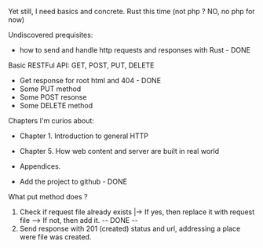 Yet still, I need basics and concrete. Rust this time (not php ? NO, no php for now)

Undiscovered prequisites: 
- how to send and handle http requests and responses with Rust - DONE

Basic RESTFul API: GET, POST, PUT, DELETE
- Get response for root html and 404 - DONE 
- Some PUT method
- Some POST resonse
- Some DELETE method

Chapters I'm curios about:
- Chapter 1. Introduction to general HTTP
- Chapter 5. How web content and server are built in real world
- Appendices.

- Add the project to github - DONE

What put method does ?
1. Check if request file already exists
|-> If yes, then replace it with request file
--> If not, then add it.
-- DONE --
2. Send response with 201 (created) status and url, addressing a place were file was created.
